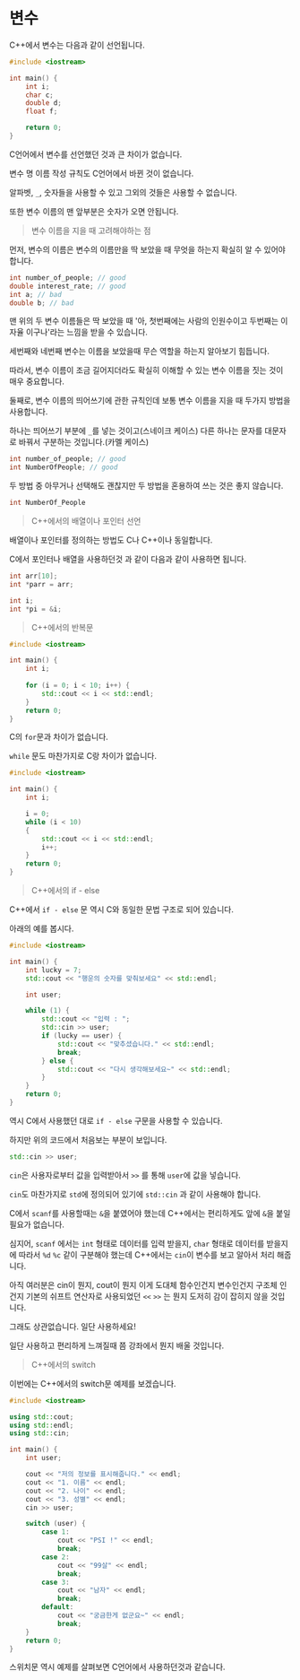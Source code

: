 # 변수

C++에서 변수는 다음과 같이 선언됩니다.
``` c++
#include <iostream>

int main() {
	int i;
	char c;
	double d;
	float f;

	return 0;
}
```

C언어에서 변수를 선언했던 것과 큰 차이가 없습니다.

변수 명 이름 작성 규칙도 C언어에서 바뀐 것이 없습니다.

알파벳, `_`, 숫자들을 사용할 수 있고 그외의 것들은 사용할 수 없습니다.

또한 변수 이름의 맨 앞부분은 숫자가 오면 안됩니다.

> 변수 이름을 지을 때 고려해야하는 점

먼저, 변수의 이름은 변수의 이름만을 딱 보았을 때 무엇을 하는지 확실히 알 수 있어야 합니다.

``` c++
int number_of_people; // good
double interest_rate; // good
int a; // bad
double b; // bad
```

맨 위의 두 변수 이름들은 딱 보았을 때 '아, 첫번째에는 사람의 인원수이고 두번째는 이자율 이구나'라는 느낌을 받을 수 있습니다.

세번째와 네번째 변수는 이름을 보았을때 무슨 역할을 하는지 알아보기 힘듭니다.

따라서, 변수 이름이 조금 길어지더라도 확실히 이해할 수 있는 변수 이름을 짓는 것이 매우 중요합니다.

둘째로, 변수 이름의 띄어쓰기에 관한 규칙인데 보통 변수 이름을 지을 때 두가지 방법을 사용합니다.

하나는 띄어쓰기 부분에 `_`를 넣는 것이고(스네이크 케이스) 다른 하나는 문자를 대문자로 바꿔서 구분하는 것입니다.(카멜 케이스)

``` c++
int number_of_people; // good
int NumberOfPeople; // good
```

두 방법 중 아무거나 선택해도 괜찮지만 두 방법을 혼용하여 쓰는 것은 좋지 않습니다.

``` C++
int NumberOf_People
```

> C++에서의 배열이나 포인터 선언

배열이나 포인터를 정의하는 방법도 C나 C++이나 동일합니다.

C에서 포인터나 배열을 사용하던것 과 같이 다음과 같이 사용하면 됩니다.

``` c++
int arr[10];
int *parr = arr;

int i;
int *pi = &i;
```

> C++에서의 반복문

``` c++
#include <iostream>

int main() {
	int i;
	
	for (i = 0; i < 10; i++) {
		std::cout << i << std::endl;
	}
	return 0;
}
```

C의 `for`문과 차이가 없습니다.

`while` 문도 마찬가지로 C랑 차이가 없습니다.

``` c++
#include <iostream>

int main() {
	int i;

	i = 0;
	while (i < 10)
	{
		std::cout << i << std::endl;
		i++;
	}
	return 0;
}
```

> C++에서의 if - else

C++에서 `if - else` 문 역시 C와 동일한 문법 구조로 되어 있습니다.

아래의 예를 봅시다.

``` c++
#include <iostream>

int main() {
	int lucky = 7;
	std::cout << "행운의 숫자를 맞춰보세요" << std::endl;

	int user;

	while (1) {
		std::cout << "입력 : ";
		std::cin >> user;
		if (lucky == user) {
			std::cout << "맞추셨습니다." << std::endl;
			break;
		} else {
			std::cout << "다시 생각해보세요~" << std::endl;
		}
	}
	return 0;
}
```

역시 C에서 사용했던 대로 `if - else` 구문을 사용할 수 있습니다.

하지만 위의 코드에서 처음보는 부분이 보입니다.
``` c++
std::cin >> user;
```

`cin`은 사용자로부터 값을 입력받아서 `>>` 를 통해 `user`에 값을 넣습니다.

`cin`도 마찬가지로 `std`에 정의되어 있기에 `std::cin` 과 같이 사용해야 합니다.

C에서 `scanf`를 사용할때는 `&`을 붙였어야 했는데 C++에서는 편리하게도 앞에 `&`을 붙일 필요가 없습니다.

심지어, `scanf` 에서는 `int` 형태로 데이터를 입력 받을지, `char` 형태로 데이터를 받을지에 따라서 `%d` `%c` 같이 구분해야 했는데 C++에서는 `cin`이 변수를 보고 알아서 처리 해줍니다.

아직 여러분은 cin이 뭔지, cout이 뭔지 이게 도대체 함수인건지 변수인건지 구조체 인건지 기본의 쉬프트 연산자로 사용되었던 `<<` `>>` 는 뭔지 도저히 감이 잡히지 않을 것입니다.

그래도 상관없습니다. 일단 사용하세요!

일단 사용하고 편리하게 느껴질때 쯤 강좌에서 뭔지 배울 것입니다.

> C++에서의 switch

이번에는 C++에서의 switch문 예제를 보겠습니다.

``` c++
#include <iostream>

using std::cout;
using std::endl;
using std::cin;

int main() {
	int user;

	cout << "저의 정보를 표시해줍니다." << endl;
	cout << "1. 이름" << endl;
	cout << "2. 나이" << endl;
	cout << "3. 성별" << endl;
	cin >> user;

	switch (user) {
		case 1:
			cout << "PSI !" << endl;
			break;
		case 2:
			cout << "99살" << endl;
			break;
		case 3:
			cout << "남자" << endl;
			break;
		default:
			cout << "궁금한게 없군요~" << endl;
			break;
	}
	return 0;
}
```

스위치문 역시 예제를 살펴보면 C언어에서 사용하던것과 같습니다.